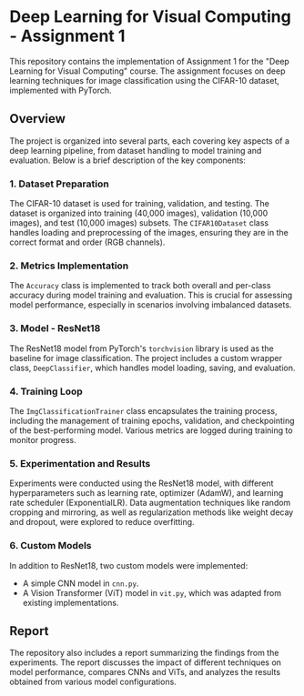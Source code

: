 
# Deep Learning for Visual Computing - Assignment 1

This repository contains the implementation of Assignment 1 for the "Deep Learning for Visual Computing" course. The assignment focuses on deep learning techniques for image classification using the CIFAR-10 dataset, implemented with PyTorch.

## Overview
The project is organized into several parts, each covering key aspects of a deep learning pipeline, from dataset handling to model training and evaluation. Below is a brief description of the key components:

### 1. Dataset Preparation
The CIFAR-10 dataset is used for training, validation, and testing. The dataset is organized into training (40,000 images), validation (10,000 images), and test (10,000 images) subsets. The `CIFAR10Dataset` class handles loading and preprocessing of the images, ensuring they are in the correct format and order (RGB channels).

### 2. Metrics Implementation
The `Accuracy` class is implemented to track both overall and per-class accuracy during model training and evaluation. This is crucial for assessing model performance, especially in scenarios involving imbalanced datasets.

### 3. Model - ResNet18
The ResNet18 model from PyTorch's `torchvision` library is used as the baseline for image classification. The project includes a custom wrapper class, `DeepClassifier`, which handles model loading, saving, and evaluation.

### 4. Training Loop
The `ImgClassificationTrainer` class encapsulates the training process, including the management of training epochs, validation, and checkpointing of the best-performing model. Various metrics are logged during training to monitor progress.

### 5. Experimentation and Results
Experiments were conducted using the ResNet18 model, with different hyperparameters such as learning rate, optimizer (AdamW), and learning rate scheduler (ExponentialLR). Data augmentation techniques like random cropping and mirroring, as well as regularization methods like weight decay and dropout, were explored to reduce overfitting.

### 6. Custom Models
In addition to ResNet18, two custom models were implemented:
- A simple CNN model in `cnn.py`.
- A Vision Transformer (ViT) model in `vit.py`, which was adapted from existing implementations.

## Report
The repository also includes a report summarizing the findings from the experiments. The report discusses the impact of different techniques on model performance, compares CNNs and ViTs, and analyzes the results obtained from various model configurations.

